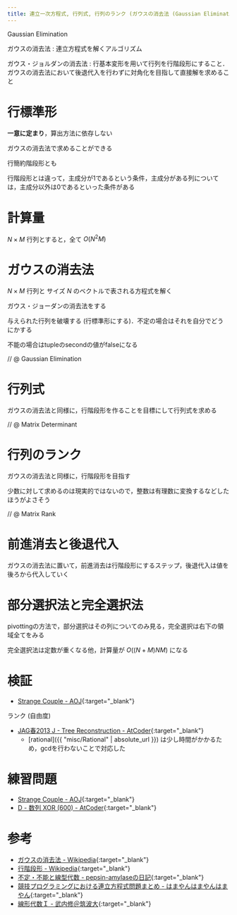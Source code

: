 ```yaml
---
title: 連立一次方程式, 行列式, 行列のランク (ガウスの消去法 (Gaussian Elimination) )
---
```


Gaussian Elimination

ガウスの消去法 : 連立方程式を解くアルゴリズム

ガウス・ジョルダンの消去法 : 行基本変形を用いて行列を行階段形にすること．ガウスの消去法において後退代入を行わずに対角化を目指して直接解を求めること
 
# 行標準形

**一意に定まり**，算出方法に依存しない

ガウスの消去法で求めることができる

行簡約階段形とも

行階段形とは違って，主成分が1であるという条件，主成分がある列については，主成分以外は0であるといった条件がある

# 計算量

$N \times M$ 行列とすると，全て $O(N^2M)$

# ガウスの消去法

$N \times M$ 行列と サイズ $N$ のベクトルで表される方程式を解く

ガウス・ジョーダンの消去法をする

与えられた行列を破壊する (行標準形にする)．不定の場合はそれを自分でどうにかする

不能の場合はtupleのsecondの値がfalseになる

// @ Gaussian Elimination

# 行列式

ガウスの消去法と同様に，行階段形を作ることを目標にして行列式を求める

// @ Matrix Determinant

# 行列のランク

ガウスの消去法と同様に，行階段形を目指す

少数に対して求めるのは現実的ではないので，整数は有理数に変換するなどしたほうがよさそう

// @ Matrix Rank

# 前進消去と後退代入

ガウスの消去法に置いて，前進消去は行階段形にするステップ，後退代入は値を後ろから代入していく

# 部分選択法と完全選択法

pivottingの方法で，部分選択はその列についてのみ見る，完全選択は右下の領域全てをみる

完全選択法は定数が重くなる他，計算量が $O((N + M)NM)$ になる

# 検証

* [Strange Couple - AOJ](http://judge.u-aizu.ac.jp/onlinejudge/review.jsp?rid=3349472#1){:target="_blank"}<!--_-->

ランク (自由度)

* [JAG春2013 J - Tree Reconstruction - AtCoder](https://atcoder.jp/contests/jag2013spring/submissions/4068497){:target="_blank"}<!--_-->
  * [rational]({{ "misc/Rational" | absolute_url }}) は少し時間がかかるため，gcdを行わないことで対応した

# 練習問題

* [Strange Couple - AOJ](http://judge.u-aizu.ac.jp/onlinejudge/description.jsp?id=2171){:target="_blank"}<!--_-->
* [D - 数列 XOR (600) - AtCoder](https://beta.atcoder.jp/contests/bitflyer2018-final-open/tasks/bitflyer2018_final_d){:target="_blank"}<!--_-->

# 参考

* [ガウスの消去法 - Wikipedia](https://ja.wikipedia.org/wiki/ガウスの消去法){:target="_blank"}<!--_-->
* [行階段形 - Wikipedia](https://ja.wikipedia.org/wiki/行階段形){:target="_blank"}<!--_-->
* [不定・不能と線型代数 - pepsin-amylaseの日記](https://topcoder.g.hatena.ne.jp/pepsin-amylase/20131203/1385984601){:target="_blank"}<!--_-->
* [競技プログラミングにおける連立方程式問題まとめ - はまやんはまやんはまやん](https://www.hamayanhamayan.com/entry/2017/03/15/221719){:target="_blank"}<!--_-->
* [線形代数Ｉ - 武内修＠筑波大](https://dora.bk.tsukuba.ac.jp/~takeuchi/?線形代数Ｉ){:target="_blank"}<!--_-->


